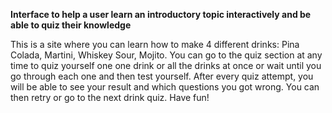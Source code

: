 **Interface to help a user learn an introductory topic interactively and be able to quiz their knowledge**

This is a site where you can learn how to make 4 different drinks: Pina Colada, Martini, Whiskey Sour, Mojito. 
You can go to the quiz section at any time to quiz yourself one one drink or all the drinks at once or wait until you go through each one and then test yourself. 
After every quiz attempt, you will be able to see your result and which questions you got wrong. You can then retry or go to the next drink quiz. 
Have fun!
